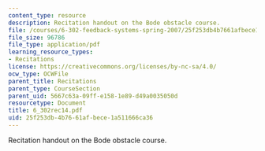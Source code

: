 ```yaml
---
content_type: resource
description: Recitation handout on the Bode obstacle course.
file: /courses/6-302-feedback-systems-spring-2007/25f253db4b7661afbece1a511666ca36_6_302rec14.pdf
file_size: 96786
file_type: application/pdf
learning_resource_types:
- Recitations
license: https://creativecommons.org/licenses/by-nc-sa/4.0/
ocw_type: OCWFile
parent_title: Recitations
parent_type: CourseSection
parent_uid: 5667c63a-09ff-e158-1e89-d49a0035050d
resourcetype: Document
title: 6_302rec14.pdf
uid: 25f253db-4b76-61af-bece-1a511666ca36
---
```

Recitation handout on the Bode obstacle course.